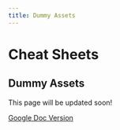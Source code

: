 ```yaml
---
title: Dummy Assets
---
```

# Cheat Sheets <Badge text="not finished" type="warning"/>

## Dummy Assets

This page will be updated soon!

[Google Doc Version](https://docs.google.com/document/d/1SvcFfWTiwOggSsmHRC8rTBNQlf2_47Ah7jk_Knp88Cs/edit?usp=sharing)
